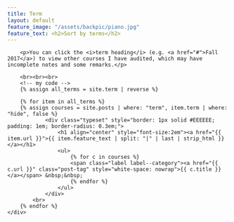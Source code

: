 ```yaml
---
title: Term
layout: default
feature_image: "/assets/backpic/piano.jpg"
feature_text: <h2>Sort by terms</h2>
---
```

<main class="main container">
    <div class="content">

        <p>You can click the <i>term heading</i> (e.g. <a href="#">Fall 2017</a>) to view other courses I have audited, which may have incomplete notes and some remarks.</p>

        <br><br><br>
        <!-- my code -->
        {% assign all_terms = site.term | reverse %}

        {% for item in all_terms %}
        {% assign courses = site.posts | where: "term", item.term | where: "hide", false %}
                <div class="typeset" style="border: 1px solid #EEEEEE; padding: 1em; border-radius: 0.3em;">
                    <h1 align="center" style="font-size:2em"><a href="{{ item.url }}">{{ item.feature_text | split: "|" | last | strip_html }}</a></h1>
                    <ul>
                        {% for c in courses %}
                        <span class="label label--category"><a href="{{ c.url }}" class="post-tag" style="white-space: nowrap">{{ c.title }}</a></span> &nbsp;&nbsp;
                        {% endfor %}
                    </ul>
                </div>
            <br>
        {% endfor %}
    </div>
</main>
